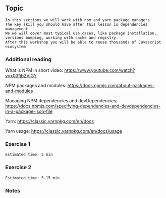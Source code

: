 ## Topic

```text
In this sections we will work with npm and yarn package managers.
The key skill you should have after this lesson is dependencies management.
We we will cover most typical use cases, like package installation,
versions bumping, working with cache and registry.
After this workshop you will be able to reuse thousands of Javascript ecosystem 
```

### Additional reading

What is NPM in short video: https://www.youtube.com/watch?v=x03fjb2VlGY

NPM packages and modules: https://docs.npmjs.com/about-packages-and-modules


Managing NPM dependencies and devDependencies: https://docs.npmjs.com/specifying-dependencies-and-devdependencies-in-a-package-json-file

Yarn: https://classic.yarnpkg.com/en/docs

Yarn usage: https://classic.yarnpkg.com/en/docs/usage

### Exercise 1

`Estimated time: 5 min`

### Exercise 2

`Estimated time: 5-15 min`

### Notes






